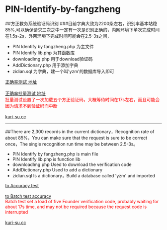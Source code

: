 # PIN-Identify-by-fangzheng
##方正教务系统验证码识别
###目前字典大致为2200条左右，识别率基本站稳85%,可以确保请求三次之中一定有一次是识别正确的，内网环境下单次完成时间在1.5s-2s，外网环境下完成时间可能会在2.5-3s之间，
* PIN Identify by fangzheng.php 为主文件<br/>
* PIN Identify lib.php 为其函数库<br/>
* downloadImg.php 用于download验证码<br/>
* AddDictionary.php 用于添加字典<br/>
* zidian.sql 为字典，建一个叫'yzm'的数据库导入即可<br/>

[正确率测试 地址](http://kuri-su.cc/PIN/Identify_online.php "kuri-su.cc")<br/><br/>
[正确率批量测试 地址](http://kuri-su.cc/PIN/AccuracyTest.php "kuri-su.cc")<br/>
<font color='red'>批量测试设置了一次加载五个方正验证码，大概等待时间在17s左右，而且可能会因为请求不到验证码而中断</font>
<br/><br/>
[kuri-su.cc](http://kuri-su.cc "kuri-su.cc")

<hr/>

##There are 2,300 records in the current dictionary，Recognition rate of about 85%，You can make sure that the request is sure to be correct once，The single recognition run time may be between 2.5-3s。

* PIN Identify by fangzheng.php is main file<br/>
* PIN Identify lib.php is function lib<br/>
* downloadImg.php Used to download the verification code<br/>
* AddDictionary.php Used to add a dictionary<br/>
* zidian.sql Is a dictionary，Build a database called 'yzm' and imported<br/>

[to Accuracy test](http://kuri-su.cc/PIN/Identify_online.php "kuri-su.cc")<br/><br/>
[to Batch test accuracy](http://kuri-su.cc/PIN/AccuracyTest.php "kuri-su.cc")<br/>
<font color='red'>Batch test set a load of five Founder verification code, probably waiting for about 17s time, and may not be required because the request code is interrupted</font>
<br/><br/>
[kuri-su.cc](http://kuri-su.cc "kuri-su.cc")
